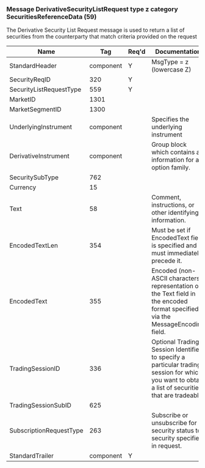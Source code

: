 ### Message DerivativeSecurityListRequest type z category SecuritiesReferenceData (59)

The Derivative Security List Request message is used to return a list of securities from the counterparty that match criteria provided on the request

| Name                    | Tag       | Req'd | Documentation                                                                                                                               |
|-------------------------|-----------|----------|-------------------------------------------------------------------------------------------------------------------------------|
| StandardHeader          | component |   Y   | MsgType = z (lowercase Z)                                                                                                                         |
| SecurityReqID           | 320       |   Y   |                                                                                                                                |
| SecurityListRequestType | 559       |   Y   |                                                                                                                                |
| MarketID                | 1301      |       |                                                                                                                                |
| MarketSegmentID         | 1300      |       |                                                                                                                                |
| UnderlyingInstrument    | component |       | Specifies the underlying instrument                                                                                                               |
| DerivativeInstrument    | component |       | Group block which contains all information for an option family.                                                                                  |
| SecuritySubType         | 762       |       |                                                                                                                                |
| Currency                | 15        |       |                                                                                                                                |
| Text                    | 58        |       | Comment, instructions, or other identifying information.                                                                                          |
| EncodedTextLen          | 354       |       | Must be set if EncodedText field is specified and must immediately precede it.                                                                    |
| EncodedText             | 355       |       | Encoded (non-ASCII characters) representation of the Text field in the encoded format specified via the MessageEncoding field.                    |
| TradingSessionID        | 336       |       | Optional Trading Session Identifier to specify a particular trading session for which you want to obtain a list of securities that are tradeable. |
| TradingSessionSubID     | 625       |       |                                                                                                                                |
| SubscriptionRequestType | 263       |       | Subscribe or unsubscribe for security status to security specified in request.                                                                    |
| StandardTrailer         | component |   Y   |                                                                                                                                |

